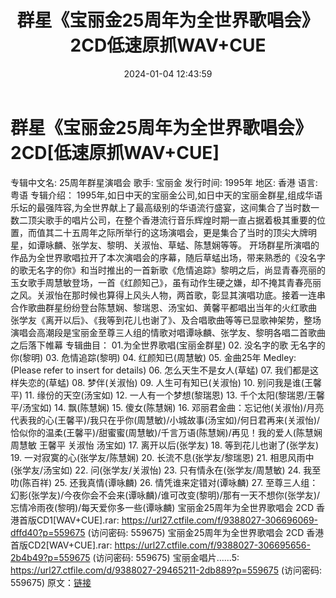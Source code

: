 ﻿---
title: 群星《宝丽金25周年为全世界歌唱会》2CD低速原抓WAV+CUE
date: 2024-01-04 12:43:59
categories: WAV车载音乐、镜像
tags: 华语中文
---
# 群星《宝丽金25周年为全世界歌唱会》2CD[低速原抓WAV+CUE]

专辑中文名: 25周年群星演唱会
歌手: 宝丽金
发行时间: 1995年
地区: 香港
语言: 粤语
专辑介绍：
1995年,如日中天的宝丽金公司,如日中天的宝丽金群星,组成华语乐坛的最强阵容,为全世界献上了最高级别的华语流行盛宴，这间集合了当时数一数二顶尖歌手的唱片公司，在整个香港流行音乐辉煌时期一直占据着极其重要的位置，而值其二十五周年之际所举行的这场演唱会，更是集合了当时的顶尖大牌明星，如谭咏麟、张学友、黎明、关淑怡、草蜢、陈慧娴等等。
开场群星所演唱的作品为全世界歌唱拉开了本次演唱会的序幕，随后草蜢出场，带来熟悉的《没名字的歌无名字的你》和当时推出的一首新歌《危情追踪》黎明之后，尚显青春亮丽的玉女歌手周慧敏登场，一首《红颜知己》，虽有动作生硬之嫌，却不掩其青春亮丽之风。关淑怡在那时候也算得上风头人物，两首歌，彰显其演唱功底。接着一连串合作歌曲群星纷纷登台陈慧娴、黎瑞恩、汤宝如、黄馨平都唱出当年的火红歌曲
张学友《离开以后》、《我等到花儿也谢了》、及合唱歌曲等等已显歌神架势，整场演唱会高潮段是宝丽金至尊三人组的情歌对唱谭咏麟、张学友、黎明各唱二首歌曲之后落下帷幕
专辑曲目：
01.为全世界歌唱(宝丽金群星)
02. 没名字的歌 无名字的你(黎明)
03. 危情追踪(黎明)
04. 红颜知已(周慧敏)
05. 金曲25年 Medley:(Please refer to insert for details)
06. 怎么天生不是女人(草蜢)
07. 我们都是这样失恋的(草蜢)
08. 梦伴(关淑怡)
09. 人生可有知已(关淑怡)
10. 别问我是谁(王馨平)
11. 缘份的天空(汤宝如)
12. 一人有一个梦想(黎瑞恩)
13. 千个太阳(黎瑞恩/王馨平/汤宝如)
14. 飘(陈慧娴)
15. 傻女(陈慧娴)
16.
邓丽君金曲：忘记他(关淑怡)/月亮代表我的心(王馨平)/我只在乎你(周慧敏)/小城故事(汤宝如)/何日君再来(关淑怡)/恰似你的温柔(王馨平)/甜蜜蜜(周慧敏)/千言万语(陈慧娴)/再见！我的爱人(陈慧娴
周慧敏 王馨平 关淑怡 汤宝如)
17. 离开以后(张学友)
18. 等到花儿也谢了(张学友)
19. 一对寂寞的心(张学友/陈慧娴)
20. 长流不息(张学友/黎瑞恩)
21. 相思风雨中(张学友/汤宝如)
22. 问(张学友/关淑怡)
23. 只有情永在(张学友/周慧敏)
24. 我至叻(陈百祥)
25. 还我真情(谭咏麟)
26. 情凭谁来定错对(谭咏麟)
27.
至尊三人组：幻影(张学友)/今夜你会不会来(谭咏麟)/谁可改变(黎明)/那有一天不想你(张学友)/忘情冷雨夜(黎明)/每天爱你多一些(谭咏麟)
宝丽金25周年为全世界歌唱会 2CD 香港首版CD1[WAV+CUE].rar: https://url27.ctfile.com/f/9388027-306696069-dffd40?p=559675
(访问密码: 559675)
宝丽金25周年为全世界歌唱会 2CD 香港首版CD2[WAV+CUE].rar: https://url27.ctfile.com/f/9388027-306695656-2b4b49?p=559675
(访问密码: 559675)
宝丽金唱片......5: https://url27.ctfile.com/d/9388027-29465211-2db889?p=559675
(访问密码: 559675)
原文：[链接](https://blog.sina.com.cn/s/blog_1647c7e760103142v.html)